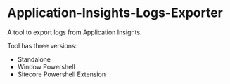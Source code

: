 # Application-Insights-Logs-Exporter
A tool to export logs from Application Insights.

Tool has three versions:
* Standalone
* Window Powershell
* Sitecore Powershell Extension
